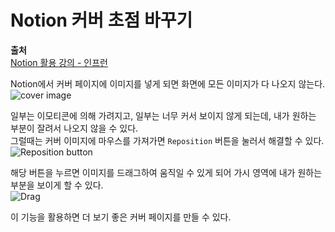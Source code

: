 # Notion 커버 초점 바꾸기
  
**출처**  
<a href = "https://www.inflearn.com/course/%EB%85%B8%EC%85%98-notion-%ED%99%9C%EC%9A%A9/dashboard">Notion 활용 강의 - 인프런</a>  
  
Notion에서 커버 페이지에 이미지를 넣게 되면 화면에 모든 이미지가 다 나오지 않는다.  
![cover image](https://user-images.githubusercontent.com/51042546/78733914-c9b44c80-7981-11ea-80f8-3abb957abbf5.JPG)  
  
일부는 이모티콘에 의해 가려지고, 일부는 너무 커서 보이지 않게 되는데, 내가 원하는 부분이 잘려서 나오지 않을 수 있다.  
그럴때는 커버 이미지에 마우스를 가져가면 `Reposition` 버튼을 눌러서 해결할 수 있다.  
![Reposition button](https://user-images.githubusercontent.com/51042546/78734014-1009ab80-7982-11ea-8b27-9ca035bfc4eb.JPG)  
  
해당 버튼을 누르면 이미지를 드래그하여 움직일 수 있게 되어 가시 영역에 내가 원하는 부분을 보이게 할 수 있다.  
![Drag](https://user-images.githubusercontent.com/51042546/78734073-3cbdc300-7982-11ea-8bc0-c3db8fbf006d.JPG)  
  
이 기능을 활용하면 더 보기 좋은 커버 페이지를 만들 수 있다.
